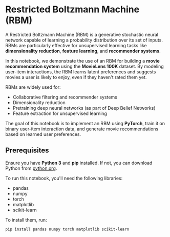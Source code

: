 # Restricted Boltzmann Machine (RBM)

A Restricted Boltzmann Machine (RBM) is a generative stochastic neural network capable of learning a probability distribution over its set of inputs. RBMs are particularly effective for unsupervised learning tasks like **dimensionality reduction**, **feature learning**, and **recommender systems**.

In this notebook, we demonstrate the use of an RBM for building a **movie recommendation system** using the **MovieLens 100K** dataset. By modeling user-item interactions, the RBM learns latent preferences and suggests movies a user is likely to enjoy, even if they haven't rated them yet.

RBMs are widely used for:
- Collaborative filtering and recommender systems
- Dimensionality reduction
- Pretraining deep neural networks (as part of Deep Belief Networks)
- Feature extraction for unsupervised learning

The goal of this notebook is to implement an RBM using **PyTorch**, train it on binary user-item interaction data, and generate movie recommendations based on learned user preferences.

## Prerequisites

Ensure you have **Python 3** and **pip** installed. If not, you can download Python from [python.org](https://www.python.org/).

To run this notebook, you'll need the following libraries:
- pandas
- numpy
- torch
- matplotlib
- scikit-learn

To install them, run:
```
pip install pandas numpy torch matplotlib scikit-learn
```
